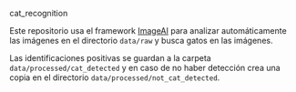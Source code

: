 cat_recognition

Este repositorio usa el framework [ImageAI](https://github.com/OlafenwaMoses/ImageAI) para analizar automáticamente las imágenes en el directorio `data/raw` y busca gatos en las imágenes.

Las identificaciones positivas se guardan a la carpeta `data/processed/cat_detected` y en caso de no haber detección crea una copia en el directorio `data/processed/not_cat_detected`.

